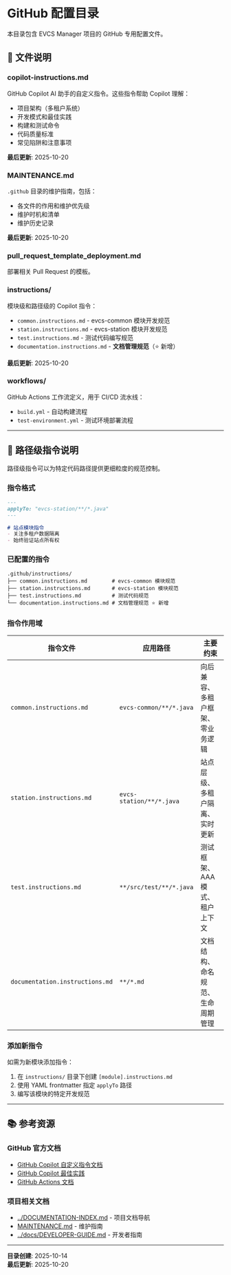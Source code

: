 # GitHub 配置目录

本目录包含 EVCS Manager 项目的 GitHub 专用配置文件。

## 📄 文件说明

### copilot-instructions.md
GitHub Copilot AI 助手的自定义指令。这些指令帮助 Copilot 理解：
- 项目架构（多租户系统）
- 开发模式和最佳实践
- 构建和测试命令
- 代码质量标准
- 常见陷阱和注意事项

**最后更新**: 2025-10-20

### MAINTENANCE.md
`.github` 目录的维护指南，包括：
- 各文件的作用和维护优先级
- 维护时机和清单
- 维护历史记录

**最后更新**: 2025-10-20

### pull_request_template_deployment.md
部署相关 Pull Request 的模板。

### instructions/
模块级和路径级的 Copilot 指令：
- `common.instructions.md` - evcs-common 模块开发规范
- `station.instructions.md` - evcs-station 模块开发规范
- `test.instructions.md` - 测试代码编写规范
- `documentation.instructions.md` - **文档管理规范**（⭐ 新增）

**最后更新**: 2025-10-20

### workflows/
GitHub Actions 工作流定义，用于 CI/CD 流水线：
- `build.yml` - 自动构建流程
- `test-environment.yml` - 测试环境部署流程

---

## 🎯 路径级指令说明

路径级指令可以为特定代码路径提供更细粒度的规范控制。

### 指令格式

```markdown
---
applyTo: "evcs-station/**/*.java"
---

# 站点模块指令
- 关注多租户数据隔离
- 始终验证站点所有权
```

### 已配置的指令

```
.github/instructions/
├── common.instructions.md        # evcs-common 模块规范
├── station.instructions.md       # evcs-station 模块规范
├── test.instructions.md          # 测试代码规范
└── documentation.instructions.md # 文档管理规范 ⭐ 新增
```

### 指令作用域

| 指令文件 | 应用路径 | 主要约束 |
|---------|---------|---------|
| `common.instructions.md` | `evcs-common/**/*.java` | 向后兼容、多租户框架、零业务逻辑 |
| `station.instructions.md` | `evcs-station/**/*.java` | 站点层级、多租户隔离、实时更新 |
| `test.instructions.md` | `**/src/test/**/*.java` | 测试框架、AAA 模式、租户上下文 |
| `documentation.instructions.md` | `**/*.md` | 文档结构、命名规范、生命周期管理 |

### 添加新指令

如需为新模块添加指令：
1. 在 `instructions/` 目录下创建 `[module].instructions.md`
2. 使用 YAML frontmatter 指定 `applyTo` 路径
3. 编写该模块的特定开发规范

---

## 📚 参考资源

### GitHub 官方文档
- [GitHub Copilot 自定义指令文档](https://docs.github.com/zh/copilot/customizing-copilot/adding-custom-instructions-for-github-copilot)
- [GitHub Copilot 最佳实践](https://docs.github.com/zh/copilot/using-github-copilot/best-practices-for-using-github-copilot)
- [GitHub Actions 文档](https://docs.github.com/zh/actions)

### 项目相关文档
- [../DOCUMENTATION-INDEX.md](../DOCUMENTATION-INDEX.md) - 项目文档导航
- [MAINTENANCE.md](MAINTENANCE.md) - 维护指南
- [../docs/DEVELOPER-GUIDE.md](../docs/DEVELOPER-GUIDE.md) - 开发者指南

---

**目录创建**: 2025-10-14  
**最后更新**: 2025-10-20

